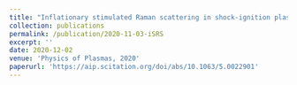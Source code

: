 ```yaml
---
title: "Inflationary stimulated Raman scattering in shock-ignition plasmas"
collection: publications
permalink: /publication/2020-11-03-iSRS
excerpt: ''
date: 2020-12-02
venue: 'Physics of Plasmas, 2020'
paperurl: 'https://aip.scitation.org/doi/abs/10.1063/5.0022901'
---
```

